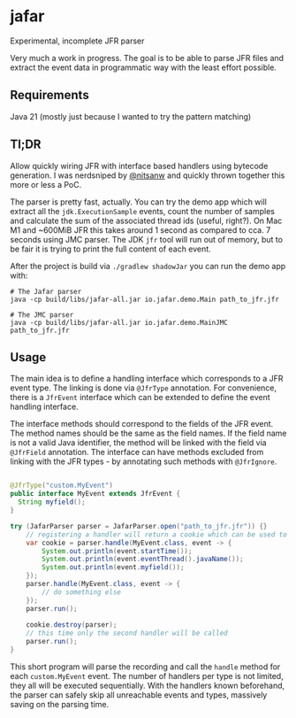 # jafar
Experimental, incomplete JFR parser

Very much a work in progress. 
The goal is to be able to parse JFR files and extract the event data in programmatic way with the least effort possible.

## Requirements
Java 21 (mostly just because I wanted to try the pattern matching)

## Tl;DR
Allow quickly wiring JFR with interface based handlers using bytecode generation.
I was nerdsniped by [@nitsanw](https://github.com/nitsanw) and quickly thrown together this more or less a PoC.

The parser is pretty fast, actually. You can try the demo app which will extract all the `jdk.ExecutionSample` events,
count the number of samples and calculate the sum of the associated thread ids (useful, right?). On Mac M1 and ~600MiB
JFR this takes around 1 second as compared to cca. 7 seconds using JMC parser. The JDK `jfr` tool will run out of memory,
but to be fair it is trying to print the full content of each event.

After the project is build via `./gradlew shadowJar` you can run the demo app with:
```shell
# The Jafar parser
java -cp build/libs/jafar-all.jar io.jafar.demo.Main path_to_jfr.jfr

# The JMC parser
java -cp build/libs/jafar-all.jar io.jafar.demo.MainJMC path_to_jfr.jfr
```

## Usage
The main idea is to define a handling interface which corresponds to a JFR event type. The linking is done via `@JfrType` 
annotation. For convenience, there is a `JfrEvent` interface which can be extended to define the event handling interface.

The interface methods should correspond to the fields of the JFR event. The method names should be the same as the field names.
If the field name is not a valid Java identifier, the method will be linked with the field via `@JfrField` annotation.
The interface can have methods excluded from linking with the JFR types - by annotating such methods with `@JfrIgnore`.

```java

@JfrType("custom.MyEvent")
public interface MyEvent extends JfrEvent {
  String myfield();
}

try (JafarParser parser = JafarParser.open("path_to_jfr.jfr")) {}
    // registering a handler will return a cookie which can be used to deregister the same handler
    var cookie = parser.handle(MyEvent.class, event -> {
        System.out.println(event.startTime());
        System.out.println(event.eventThread().javaName());
        System.out.println(event.myfield());
    });
    parser.handle(MyEvent.class, event -> {
        // do something else
    });
    parser.run();
    
    cookie.destroy(parser);
    // this time only the second handler will be called
    parser.run();
}

```

This short program will parse the recording and call the `handle` method for each `custom.MyEvent` event.
The number of handlers per type is not limited, they all will be executed sequentially.
With the handlers known beforehand, the parser can safely skip all unreachable events and types, massively saving on the parsing time.
